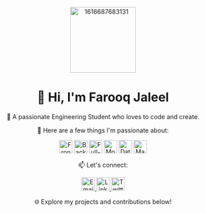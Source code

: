 <p align="center">
  <img src="https://i.ibb.co/9NN2c7H/1616687683131.jpg" alt="1616687683131" alt="Farooq Jaleel" width="150px">
</p>

<h1 align="center">👋 Hi, I'm Farooq Jaleel</h1>

<p align="center">🌟 A passionate Engineering Student who loves to code and create.</p>

<p align="center">🚀 Here are a few things I'm passionate about:</p>

<p align="center">
  <img src="https://your-badge-url-1.png" alt="Front-end Development" height="30px">
  <img src="https://your-badge-url-2.png" alt="Back-end Development" height="30px">
  <img src="https://your-badge-url-3.png" alt="Full-stack Web Development" height="30px">
  <img src="https://your-badge-url-4.png" alt="Mobile App Development" height="30px">
  <img src="https://your-badge-url-5.png" alt="Data Analysis and Visualization" height="30px">
  <img src="https://your-badge-url-6.png" alt="Machine Learning and AI" height="30px">
</p>

<p align="center">📫 Let's connect:</p>

<p align="center">
  <a href="mailto:farooq9n@gmail.com">
    <img src="https://your-badge-url-7.png" alt="Email" height="30px">
  </a>
  <a href="https://www.linkedin.com/in/farooq-j-868b37121/">
    <img src="https://your-badge-url-8.png" alt="LinkedIn" height="30px">
  </a>
  <a href="https://twitter.com/jinn911">
    <img src="https://your-badge-url-9.png" alt="Twitter" height="30px">
  </a>
</p>

<p align="center">🌐 Explore my projects and contributions below!</p>
